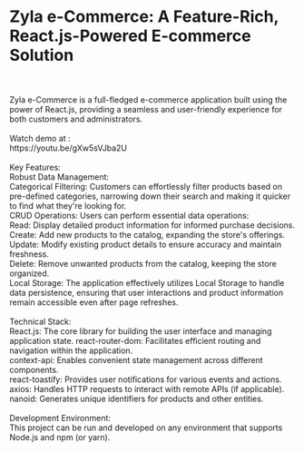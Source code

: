 # Zyla e-Commerce: A Feature-Rich, React.js-Powered E-commerce Solution

<br>
<br>
Zyla e-Commerce is a full-fledged e-commerce application built using the power of React.js, providing a seamless and user-friendly experience for both customers and administrators.
<br>
<br>
Watch demo at : 
<br>
https://youtu.be/gXw5sVJba2U
<br>
<br>
Key Features:
<br>
Robust Data Management:
<br>
Categorical Filtering: Customers can effortlessly filter products based on pre-defined categories, narrowing down their search and making it quicker to find what they're looking for.
<br>
CRUD Operations: Users can perform essential data operations:
<br>
Read: Display detailed product information for informed purchase decisions.
<br>
Create: Add new products to the catalog, expanding the store's offerings.
<br>
Update: Modify existing product details to ensure accuracy and maintain freshness.
<br>
Delete: Remove unwanted products from the catalog, keeping the store organized.
<br>
Local Storage: The application effectively utilizes Local Storage to handle data persistence, ensuring that user interactions and product information remain accessible even after page refreshes.
<br>
<br>
Technical Stack:
<br>
React.js: The core library for building the user interface and managing application state.
react-router-dom: Facilitates efficient routing and navigation within the application.
<br>
context-api: Enables convenient state management across different components.
<br>
react-toastify: Provides user notifications for various events and actions.
<br>
axios: Handles HTTP requests to interact with remote APIs (if applicable).
<br>
nanoid: Generates unique identifiers for products and other entities.
<br>
<br>
Development Environment:
<br>
This project can be run and developed on any environment that supports Node.js and npm (or yarn).
